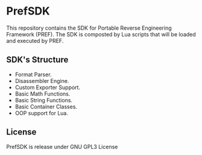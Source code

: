 PrefSDK
====

This repository contains the SDK for Portable Reverse Engineering Framework (PREF).
The SDK is composted by Lua scripts that will be loaded and executed by PREF.

SDK's Structure
-----
- Format Parser.
- Disassembler Engine.
- Custom Exporter Support.
- Basic Math Functions.
- Basic String Functions.
- Basic Container Classes.
- OOP support for Lua.

License
-----
PrefSDK is release under GNU GPL3 License